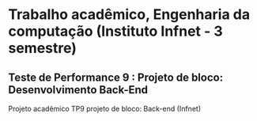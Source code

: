 # Trabalho acadêmico, Engenharia da computação (Instituto Infnet - 3 semestre) 
## Teste de Performance 9 : Projeto de bloco: Desenvolvimento Back-End

Projeto acadêmico TP9 projeto de bloco: Back-end (Infnet)
